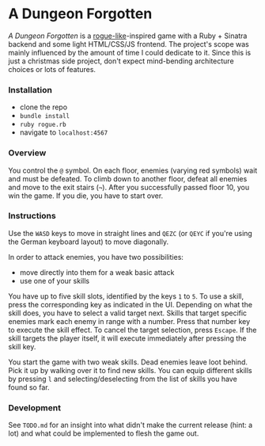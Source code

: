 # A Dungeon Forgotten

_A Dungeon Forgotten_ is a [rogue-like](https://en.wikipedia.org/wiki/Roguelike)-inspired game with a Ruby + Sinatra backend and some light HTML/CSS/JS frontend. The project's scope was mainly influenced by the amount of time I could dedicate to it. Since this is just a christmas side project, don't expect mind-bending architecture choices or lots of features.

### Installation 

- clone the repo
- `bundle install`
- `ruby rogue.rb`
- navigate to `localhost:4567`

### Overview

You control the `@` symbol. On each floor, enemies (varying red symbols) wait and must be defeated. To climb down to another floor, defeat all enemies and move to the exit stairs (`¬`). After you successfully passed floor 10, you win the game. If you die, you have to start over.

### Instructions

Use the `WASD` keys to move in straight lines and `QEZC` (or `QEYC` if you're using the German keyboard layout) to move diagonally.

In order to attack enemies, you have two possibilities: 
- move directly into them for a weak basic attack
- use one of your skills


You have up to five skill slots, identified by the keys `1` to `5`. To use a skill, press the corresponding key as indicated in the UI. Depending on what the skill does, you have to select a valid target next. Skills that target specific enemies mark each enemy in range with a number. Press that number key to execute the skill effect. To cancel the target selection, press `Escape`.
If the skill targets the player itself, it will execute immediately after pressing the skill key.

You start the game with two weak skills. Dead enemies leave loot behind. Pick it up by walking over it to find new skills. You can equip different skills by pressing `l` and selecting/deselecting from the list of skills you have found so far.

### Development

See `TODO.md` for an insight into what didn't make the current release (hint: a lot) and what could be implemented to flesh the game out.
